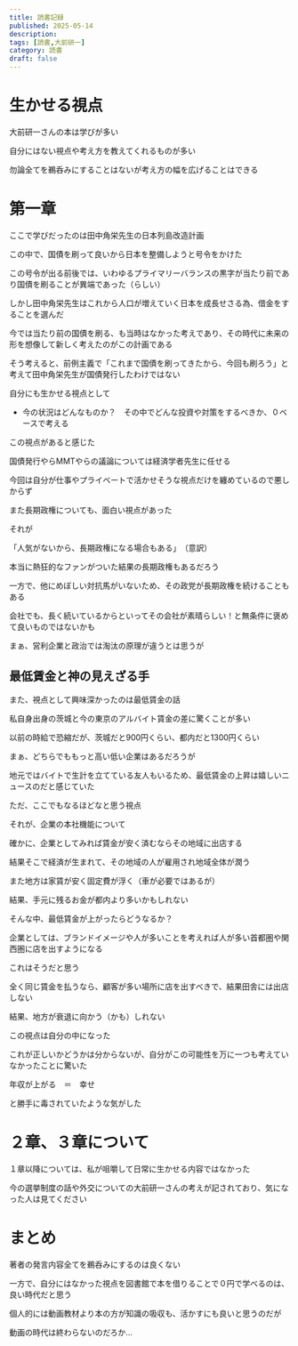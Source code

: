 ```yaml
---
title: 読書記録
published: 2025-05-14
description: 
tags: [読書,大前研一]
category: 読書
draft: false
---
```


# 生かせる視点

大前研一さんの本は学びが多い

自分にはない視点や考え方を教えてくれるものが多い

勿論全てを鵜呑みにすることはないが考え方の幅を広げることはできる

# 第一章

ここで学びだったのは田中角栄先生の日本列島改造計画

この中で、国債を刷って良いから日本を整備しようと号令をかけた

この号令が出る前後では、いわゆるプライマリーバランスの黒字が当たり前であり国債を刷ることが異端であった（らしい）

しかし田中角栄先生はこれから人口が増えていく日本を成長せさる為、借金をすることを選んだ

今では当たり前の国債を刷る、も当時はなかった考えであり、その時代に未来の形を想像して新しく考えたのがこの計画である

そう考えると、前例主義で「これまで国債を刷ってきたから、今回も刷ろう」と考えて田中角栄先生が国債発行したわけではない

自分にも生かせる視点として

- 今の状況はどんなものか？　その中でどんな投資や対策をするべきか、０ベースで考える

この視点があると感じた

国債発行やらMMTやらの議論については経済学者先生に任せる

今回は自分が仕事やプライベートで活かせそうな視点だけを纏めているので悪しからず

また長期政権についても、面白い視点があった

それが

「人気がないから、長期政権になる場合もある」　（意訳）

本当に熱狂的なファンがついた結果の長期政権もあるだろう

一方で、他にめぼしい対抗馬がいないため、その政党が長期政権を続けることもある

会社でも、長く続いているからといってその会社が素晴らしい！と無条件に褒めて良いものではないかも

まぁ、営利企業と政治では淘汰の原理が違うとは思うが


## 最低賃金と神の見えざる手

また、視点として興味深かったのは最低賃金の話

私自身出身の茨城と今の東京のアルバイト賃金の差に驚くことが多い

以前の時給で恐縮だが、茨城だと900円くらい、都内だと1300円くらい

まぁ、どちらでももっと高い低い企業はあるだろうが

地元ではバイトで生計を立てている友人もいるため、最低賃金の上昇は嬉しいニュースのだと感じていた

ただ、ここでもなるほどなと思う視点

それが、企業の本社機能について

確かに、企業としてみれば賃金が安く済むならその地域に出店する

結果そこで経済が生まれて、その地域の人が雇用され地域全体が潤う

また地方は家賃が安く固定費が浮く（車が必要ではあるが）

結果、手元に残るお金が都内より多いかもしれない

そんな中、最低賃金が上がったらどうなるか？

企業としては、ブランドイメージや人が多いことを考えれば人が多い首都圏や関西圏に店を出すようになる

これはそうだと思う

全く同じ賃金を払うなら、顧客が多い場所に店を出すべきで、結果田舎には出店しない

結果、地方が衰退に向かう（かも）しれない

この視点は自分の中になった

これが正しいかどうかは分からないが、自分がこの可能性を万に一つも考えていなかったことに驚いた

年収が上がる　＝　幸せ　

と勝手に毒されていたような気がした


# ２章、３章について

１章以降については、私が咀嚼して日常に生かせる内容ではなかった

今の選挙制度の話や外交についての大前研一さんの考えが記されており、気になった人は見てください


# まとめ

著者の発言内容全てを鵜呑みにするのは良くない

一方で、自分にはなかった視点を図書館で本を借りることで０円で学べるのは、良い時代だと思う

個人的には動画教材より本の方が知識の吸収も、活かすにも良いと思うのだが

動画の時代は終わらないのだろか...




